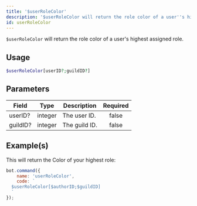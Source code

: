 ```yaml
---
title: '$userRoleColor'
description: '$userRoleColor will return the role color of a user''s highest assigned role.'
id: userRoleColor
---
```


`$userRoleColor` will return the role color of a user's highest assigned role.

## Usage

```php
$userRoleColor[userID?;guildID?]
```

## Parameters

| Field    | Type    | Description   | Required |
| -------- | ------- | ------------- |:--------:|
| userID?  | integer | The user ID.  |  false   |
| guildID? | integer | The guild ID. |  false   |

## Example(s)

This will return the Color of your highest role:

```javascript
bot.command({
    name: 'userRoleColor',
    code: `
  $userRoleColor[$authorID;$guildID]
  `
});
```
